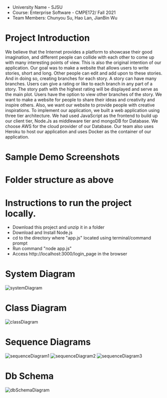 - University Name - SJSU 
- Course: Enterprise Software - CMPE172/ Fall 2021
- Team Members: Chunyou Su, Hao Lan, JianBin Wu

# Project Introduction 
  We believe that the Internet provides a platform to showcase their good imagination, and different people can collide with each other to come up with many interesting points of view. This is also the original intention of our application. Our goal was to make a website that allows users to write stories, short and long. Other people can edit and add upon to these stories. And in doing so, creating branches for each story. A story can have many branches. Users can give a rating or like to each branch in any part of a story. The story path with the highest rating will be displayed and serve as the main plot. Users have the option to view other branches of the story. We want to make a website for people to share their ideas and creativity and inspire others. Also, we want our website to provide people with creative inspirations. 
  To implement our application, we built a web application using three tier architecture. We had used JavaScript as the frontend to build up our client tier, Node.Js as middleware tier and mongoDB for Database. We choose AWS for the cloud provider of our Database. Our team also uses Heroku to host our application and uses Docker as the container of our application.
  
# Sample Demo Screenshots 
 
# Folder structure as above 

# Instructions to run the project locally.
-   Download this project and unzip it in a folder
-   Download and Install Node.js
-   cd to the directory where "app.js" located using terminal/command prompt
-   Run command "node app.js"
-   Access http://localhost:3000/login_page in the browser

# System Diagram
![systemDiagram](https://user-images.githubusercontent.com/70332991/142039418-35941212-471a-4242-b18b-fafaf976271b.png)

# Class Diagram
![classDiagram](https://user-images.githubusercontent.com/70332991/142040236-5943f762-8e43-4976-9d19-a940c8908f84.png)

# Sequence Diagrams
![sequenceDiagram1](https://user-images.githubusercontent.com/70332991/142040275-0f0d7134-3fa8-4883-921b-25d24d9aae54.png)
![sequenceDiagram2](https://user-images.githubusercontent.com/70332991/142040304-38fde91a-1d5f-4906-8050-4973679be60a.png)
![sequenceDiagram3](https://user-images.githubusercontent.com/70332991/142040331-e49c62cc-8f84-43d4-a706-7ee7408aeaee.png)

# Db Schema
![dbSchemaDiagram](https://user-images.githubusercontent.com/70332991/142040342-8b7a6b7b-116e-46bd-8e18-b970459a9b04.png)
